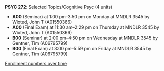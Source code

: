 **PSYC 272**: Selected Topics/Cognitive Psyc (4 units)

- **A00** (Seminar) at 1:00 pm–3:50 pm on Monday at MNDLR 3545 by Wixted, John T (A01550366)
- **A00** (Final Exam) at 11:30 am–2:29 pm on Thursday at MNDLR 3545 by Wixted, John T (A01550366)
- **B00** (Seminar) at 2:00 pm–4:50 pm on Wednesday at MNDLR 3545 by Gentner, Tim (A06795799)
- **B00** (Final Exam) at 3:00 pm–5:59 pm on Friday at MNDLR 3545 by Gentner, Tim (A06795799)

[Enrollment numbers over time](./PSYC272.tsv)
